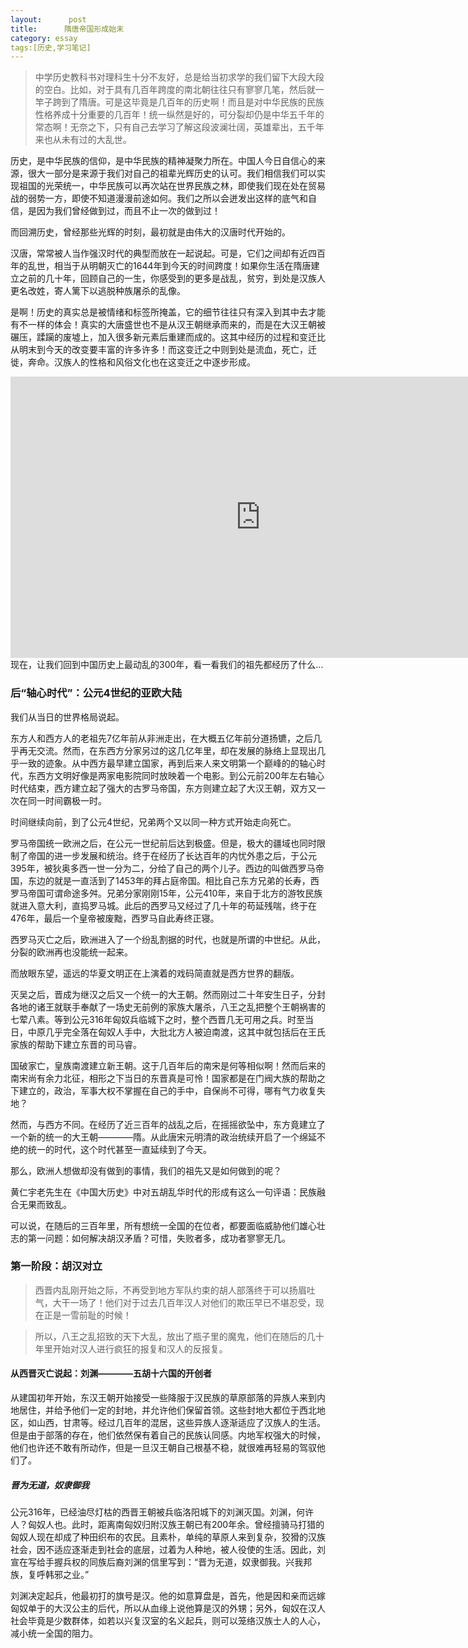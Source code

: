 ```yaml
---
layout:      post
title:      隋唐帝国形成始末
category: essay
tags:[历史,学习笔记]
---
```

>中学历史教科书对理科生十分不友好，总是给当初求学的我们留下大段大段的空白。比如，对于具有几百年跨度的南北朝往往只有寥寥几笔，然后就一竿子跨到了隋唐。可是这毕竟是几百年的历史啊！而且是对中华民族的民族性格养成十分重要的几百年！统一纵然是好的，可分裂却仍是中华五千年的常态啊！无奈之下，只有自己去学习了解这段波澜壮阔，英雄辈出，五千年来也从未有过的大乱世。

历史，是中华民族的信仰，是中华民族的精神凝聚力所在。中国人今日自信心的来源，很大一部分是来源于我们对自己的祖辈光辉历史的认可。我们相信我们可以实现祖国的光荣统一，中华民族可以再次站在世界民族之林，即使我们现在处在贸易战的弱势一方，即使不知道漫漫前途如何。我们之所以会迸发出这样的底气和自信，是因为我们曾经做到过，而且不止一次的做到过！

而回溯历史，曾经那些光辉的时刻，最初就是由伟大的汉唐时代开始的。

汉唐，常常被人当作强汉时代的典型而放在一起说起。可是，它们之间却有近四百年的乱世，相当于从明朝灭亡的1644年到今天的时间跨度！如果你生活在隋唐建立之前的几十年，回顾自己的一生，你感受到的更多是战乱，贫穷，到处是汉族人更名改姓，寄人篱下以逃脱种族屠杀的乱像。

是啊！历史的真实总是被情绪和标签所掩盖，它的细节往往只有深入到其中去才能有不一样的体会！真实的大唐盛世也不是从汉王朝继承而来的，而是在大汉王朝被碾压，蹂躏的废墟上，加入很多新元素后重建而成的。这其中经历的过程和变迁比从明末到今天的改变要丰富的许多许多！而这变迁之中则到处是流血，死亡，迁徙，奔命。汉族人的性格和风俗文化也在这变迁之中逐步形成。
<div>
<iframe 
    width="800" 
    height="450" 
    src="https://www.bilibili.com/video/av6278809?from=search&seid=12105793307892484495"
    frameborder="0" 
    allowfullscreen>
</iframe>
</div>
现在，让我们回到中国历史上最动乱的300年，看一看我们的祖先都经历了什么...
    
### 后“轴心时代”：公元4世纪的亚欧大陆

我们从当日的世界格局说起。

东方人和西方人的老祖先7亿年前从非洲走出，在大概五亿年前分道扬镳，之后几乎再无交流。然而，在东西方分家另过的这几亿年里，却在发展的脉络上显现出几乎一致的迹象。从中西方最早建立国家，再到后来人来文明第一个巅峰的的轴心时代，东西方文明好像是两家电影院同时放映着一个电影。到公元前200年左右轴心时代结束，西方建立起了强大的古罗马帝国，东方则建立起了大汉王朝，双方又一次在同一时间霸极一时。

时间继续向前，到了公元4世纪，兄弟两个又以同一种方式开始走向死亡。

罗马帝国统一欧洲之后，在公元一世纪前后达到极盛。但是，极大的疆域也同时限制了帝国的进一步发展和统治。终于在经历了长达百年的内忧外患之后，于公元395年，被狄奥多西一世一分为二，分给了自己的两个儿子。西边的叫做西罗马帝国，东边的就是一直活到了1453年的拜占庭帝国。相比自己东方兄弟的长寿，西罗马帝国可谓命途多舛。兄弟分家刚刚15年，公元410年，来自于北方的游牧民族就进入意大利，直捣罗马城。此后的西罗马又经过了几十年的苟延残喘，终于在476年，最后一个皇帝被废黜，西罗马自此寿终正寝。

西罗马灭亡之后，欧洲进入了一个纷乱割据的时代，也就是所谓的中世纪。从此，分裂的欧洲再也没能统一起来。

而放眼东望，遥远的华夏文明正在上演着的戏码简直就是西方世界的翻版。

灭吴之后，晋成为继汉之后又一个统一的大王朝。然而刚过二十年安生日子，分封各地的诸王就联手奉献了一场史无前例的家族大屠杀，八王之乱把整个王朝祸害的七荤八素。等到公元316年匈奴兵临城下之时，整个西晋几无可用之兵。时至当日，中原几乎完全落在匈奴人手中，大批北方人被迫南渡，这其中就包括后在王氏家族的帮助下建立东晋的司马睿。

国破家亡，皇族南渡建立新王朝。这于几百年后的南宋是何等相似啊！然而后来的南宋尚有余力北征，相形之下当日的东晋真是可怜！国家都是在门阀大族的帮助之下建立的，政治，军事大权不掌握在自己的手中，自保尚不可得，哪有气力收复失地？

然而，与西方不同。在经历了近三百年的战乱之后，在摇摇欲坠中，东方竟建立了一个新的统一的大王朝————隋。从此唐宋元明清的政治统续开启了一个绵延不绝的统一的时代，这个时代甚至一直延续到了今天。

那么，欧洲人想做却没有做到的事情，我们的祖先又是如何做到的呢？

黄仁宇老先生在《中国大历史》中对五胡乱华时代的形成有这么一句评语：民族融合无果而致乱。

可以说，在随后的三百年里，所有想统一全国的在位者，都要面临威胁他们雄心壮志的第一问题：如何解决胡汉矛盾？可惜，失败者多，成功者寥寥无几。

### 第一阶段：胡汉对立

>西晋内乱刚开始之际，不再受到地方军队约束的胡人部落终于可以扬眉吐气，大干一场了！他们对于过去几百年汉人对他们的欺压早已不堪忍受，现在正是一雪前耻的时候！

>所以，八王之乱招致的天下大乱，放出了瓶子里的魔鬼，他们在随后的几十年里开始对汉人进行疯狂的报复和汉人的反报复。

#### 从西晋灭亡说起：刘渊————五胡十六国的开创者
从建国初年开始，东汉王朝开始接受一些降服于汉民族的草原部落的异族人来到内地居住，并给予他们一定的封地，并允许他们保留首领。这些封地大都位于西北地区，如山西，甘肃等。经过几百年的混居，这些异族人逐渐适应了汉族人的生活。但是由于部落的存在，他们依然保有着自己的民族认同感。内地军权强大的时候，他们也许还不敢有所动作，但是一旦汉王朝自己根基不稳，就很难再轻易的驾驭他们了。

##### 晋为无道，奴隶御我
公元316年，已经油尽灯枯的西晋王朝被兵临洛阳城下的刘渊灭国。刘渊，何许人？匈奴人也。此时，距离南匈奴归附汉族王朝已有200年余。曾经擅骑马打猎的匈奴人现在却成了种田织布的农民。且素朴，单纯的草原人来到复杂，狡猾的汉族社会，因不适应逐渐走到社会的底层，过着为人种地，被人役使的生活。因此，刘宣在写给手握兵权的同族后裔刘渊的信里写到：“晋为无道，奴隶御我。兴我邦族，复呼韩邪之业。”

刘渊决定起兵，他最初打的旗号是汉。他的如意算盘是，首先，他是因和亲而远嫁匈奴单于的大汉公主的后代，所以从血缘上说他算是汉的外甥；另外，匈奴在汉人社会毕竟是少数群体，如若以兴复汉室的名义起兵，则可以笼络汉族士人的人心，减小统一全国的阻力。


